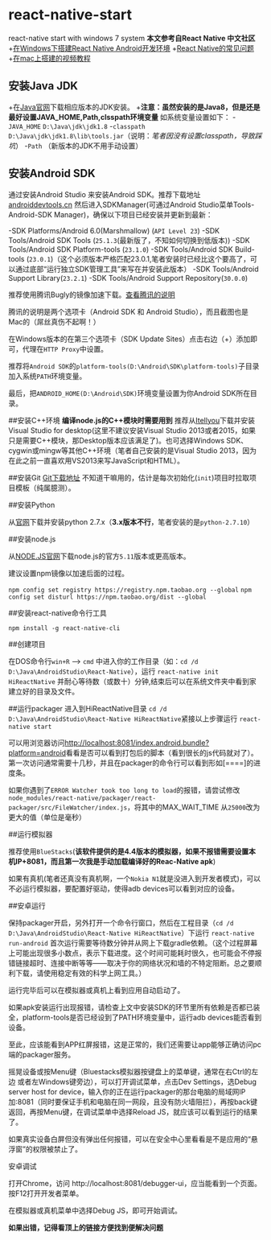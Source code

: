 # react-native-start
react-native start with windows 7 system
**本文参考自React Native 中文社区**
+[在Windows下搭建React Native Android开发环境](http://bbs.reactnative.cn/topic/10/%E5%9C%A8windows%E4%B8%8B%E6%90%AD%E5%BB%BAreact-native-android%E5%BC%80%E5%8F%91%E7%8E%AF%E5%A2%83)
+[React Native的常见问题](http://bbs.reactnative.cn/topic/130/%E6%96%B0%E6%89%8B%E6%8F%90%E9%97%AE%E5%89%8D%E5%85%88%E6%9D%A5%E8%BF%99%E9%87%8C%E7%9C%8B%E7%9C%8B-react-native%E7%9A%84%E5%B8%B8%E8%A7%81%E9%97%AE%E9%A2%98)
+[在mac上搭建的视频教程](http://v.youku.com/v_show/id_XMTQ4OTYyMjg4MA==.html?from=s1.8-1-1.2#paction)

## 安装Java JDK
+在[Java官网](http://www.oracle.com/technetwork/java/javase/downloads/index-jsp-138363.html)下载相应版本的JDK安装。
+**注意：虽然安装的是Java8，但是还是最好设置JAVA_HOME,Path,clsspath环境变量**
如系统变量设置如下：
-`JAVA_HOME` `D:\Java\jdk\jdk1.8`
-`classpath` `D:\Java\jdk\jdk1.8\lib\tools.jar`（说明：*笔者因没有设置classpath，导致踩坑*）
-`Path` （新版本的JDK不用手动设置）

## 安装Android SDK
通过安装Android Studio 来安装Android SDK。推荐下载地址[androiddevtools.cn](http://androiddevtools.cn/)
然后进入SDKManager(可通过Android Studio菜单Tools-Android-SDK Manager)，确保以下项目已经安装并更新到最新：

-SDK Platforms/Android 6.0(Marshmallow) (`API Level 23`)
-SDK Tools/Android SDK Tools (`25.1.3`(最新版了，不知如何切换到低版本))
-SDK Tools/Android SDK Platform-tools (`23.1.0`)
-SDK Tools/Android SDK Build-tools (`23.0.1`)（这个必须版本严格匹配23.0.1,笔者安装时已经比这个要高了，可以通过底部“运行独立SDK管理工具”来写在并安装此版本）
-SDK Tools/Android Support Library(`23.2.1`)
-SDK Tools/Android Support Repository(`30.0.0`)

推荐使用腾讯Bugly的镜像加速下载。[查看腾讯的说明](http://android-mirror.bugly.qq.com:8080/include/usage.html)

腾讯的说明是两个选项卡（Android SDK 和 Android Studio），而且截图也是Mac的（屌丝真伤不起啊！）

在Windows版本的在第三个选项卡（SDK Update Sites）点击右边（+）添加即可，代理在`HTTP Proxy`中设置。

推荐将`Android SDK`的`platform-tools(D:\Android\SDK\platform-tools)`子目录加入系统`PATH`环境变量。

最后，把`ANDROID_HOME(D:\Android\SDK)`环境变量设置为你Android SDK所在目录。

##安装C++环境
**编译node.js的C++模块时需要用到**
推荐从[Itellyou](http://www.itellyou.cn/)下载并安装Visual Studio for desktop(这里不建议安装Visual Studio 2013或者2015，如果只是需要C++模块，那Desktop版本应该满足了)。也可选择Windows SDK、cygwin或mingw等其他C++环境（笔者自己安装的是Visual Studio 2013，因为在此之前一直喜欢用VS2013来写JavaScript和HTML）。

##安装Git
[Git下载地址](https://git-for-windows.github.io/)
不知道干嘛用的，估计是每次初始化(`init`)项目时拉取项目模板（纯属臆测）。

##安装Python

从[官网](https://www.python.org/)下载并安装python 2.7.x（**3.x版本不行**，笔者安装的是`python-2.7.10`）

##安装node.js

从[NODE.JS官网](https://nodejs.org/en/)下载node.js的官方`5.11`版本或更高版本。

建议设置npm镜像以加速后面的过程。

`npm config set registry https://registry.npm.taobao.org --global`
`npm config set disturl https://npm.taobao.org/dist --global`

##安装react-native命令行工具

`npm install -g react-native-cli`

##创建项目

在DOS命令行`win+R` --> `cmd` 中进入你的工作目录（如：`cd /d D:\Java\AndroidStudio\React-Native`），运行
`react-native init HiReactNative` 
并耐心等待数（或数十）分钟,结束后可以在系统文件夹中看到家建立好的目录及文件。

##运行packager
进入到HiReactNative目录 `cd /d D:\Java\AndroidStudio\React-Native HiReactNative`紧接以上步骤运行
`react-native start`

可以用浏览器访问[http://localhost:8081/index.android.bundle?platform=android](http://localhost:8081/index.android.bundle?platform=android)看看是否可以看到打包后的脚本（看到很长的js代码就对了）。第一次访问通常需要十几秒，并且在packager的命令行可以看到形如[====]的进度条。

如果你遇到了`ERROR Watcher took too long to load`的报错，请尝试修改`node_modules/react-native/packager/react-packager/src/FileWatcher/index.js`，将其中的MAX_WAIT_TIME 从`25000`改为更大的值（单位是毫秒）

##运行模拟器

推荐使用`BlueStacks`(**该软件提供的是4.4版本的模拟器，如果不报错需要设置本机IP+8081，而且第一次我是手动加载编译好的Reac-Native apk**)

如果有真机(笔者还真没有真机啊，一个`Nokia N1`就是没进入到开发者模式)，可以不必运行模拟器，要配置好驱动，使得adb devices可以看到对应的设备。

##安卓运行

保持packager开启，另外打开一个命令行窗口，然后在工程目录（`cd /d D:\Java\AndroidStudio\React-Native HiReactNative`）下运行
`react-native run-android`
首次运行需要等待数分钟并从网上下载gradle依赖。（这个过程屏幕上可能出现很多小数点，表示下载进度。这个时间可能耗时很久，也可能会不停报错链接超时、连接中断等等——取决于你的网络状况和墙的不特定阻断。总之要顺利下载，请使用稳定有效的科学上网工具。）

运行完毕后可以在模拟器或真机上看到应用自动启动了。

如果apk安装运行出现报错，请检查上文中安装SDK的环节里所有依赖是否都已装全，platform-tools是否已经设到了PATH环境变量中，运行adb devices能否看到设备。

至此，应该能看到APP红屏报错，这是正常的，我们还需要让app能够正确访问pc端的packager服务。

摇晃设备或按Menu键（Bluestacks模拟器按键盘上的菜单键，通常在右Ctrl的左边 或者左Windows键旁边），可以打开调试菜单，点击Dev Settings，选Debug server host for device，输入你的正在运行packager的那台电脑的局域网IP加:8081（同时要保证手机和电脑在同一网段，且没有防火墙阻拦），再按back键返回，再按Menu键，在调试菜单中选择Reload JS，就应该可以看到运行的结果了。

如果真实设备白屏但没有弹出任何报错，可以在安全中心里看看是不是应用的“悬浮窗”的权限被禁止了。

安卓调试

打开Chrome，访问 http://localhost:8081/debugger-ui，应当能看到一个页面。按F12打开开发者菜单。

在模拟器或真机菜单中选择Debug JS，即可开始调试。

**如果出错，记得看顶上的链接方便找到便解决问题**
